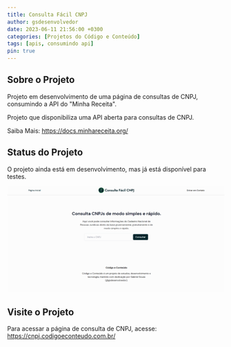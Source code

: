 ```yaml
---
title: Consulta Fácil CNPJ
author: gsdesenvolvedor
date: 2023-06-11 21:56:00 +0300
categories: [Projetos do Código e Conteúdo]
tags: [apis, consumindo api]
pin: true
---
```


## Sobre o Projeto

Projeto em desenvolvimento de uma página de consultas de CNPJ, consumindo a API do "Minha Receita". 

Projeto que disponibiliza uma API aberta para consultas de CNPJ. 

Saiba Mais: https://docs.minhareceita.org/

## Status do Projeto

O projeto ainda está em desenvolvimento, mas já está disponível para testes.

![Consulta Fácil CNPJ](https://raw.githubusercontent.com/codigoeconteudo/cdn/main/blog/posts/consulta-facil-cnpj.png)

## Visite o Projeto

Para acessar a página de consulta de CNPJ, acesse: https://cnpj.codigoeconteudo.com.br/